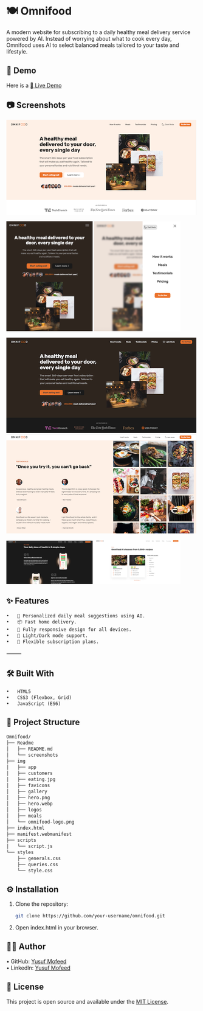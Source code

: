 # 🍽️ Omnifood

A modern website for subscribing to a daily healthy meal delivery service powered by AI.
Instead of worrying about what to cook every day, Omnifood uses AI to select balanced meals tailored to your taste and lifestyle.

## 🚀 Demo

Here is a [🔗 Live Demo]()

## 📷 Screenshots

![Browser version, Light mode](screenshots/Screenshot-9.png)

<p align="left">
  <img src="screenshots/Screenshot-5.png" alt="Mobile version, dark mode" width="45%">
  <img src="screenshots/Screenshot-3.png" alt="Mobile version, side menu" width="45%">
</p>

![Browser version, Dark mode](screenshots/Screenshot-1.png)
![Browser version, Light mode](screenshots/Screenshot-8.png)

<p align="left">
  <img src="screenshots/Screenshot-6.png" alt="Mobile version, dark mode" width="45%">
  <img src="screenshots/Screenshot-7.png" alt="Mobile version, side menu" width="45%">
</p>

## ✨ Features

    •	🍱 Personalized daily meal suggestions using AI.
    •	📦 Fast home delivery.
    •	📱 Fully responsive design for all devices.
    •	🌙 Light/Dark mode support.
    •	🛒 Flexible subscription plans.

⸻

## 🛠️ Built With

    •	HTML5
    •	CSS3 (Flexbox, Grid)
    •	JavaScript (ES6)

## 📂 Project Structure

```
Omnifood/
├── Readme
│   ├── README.md
│   └── screenshots
├── img
│   ├── app
│   ├── customers
│   ├── eating.jpg
│   ├── favicons
│   ├── gallery
│   ├── hero.png
│   ├── hero.webp
│   ├── logos
│   ├── meals
│   └── omnifood-logo.png
├── index.html
├── manifest.webmanifest
├── scripts
│   └── script.js
└── styles
    ├── generals.css
    ├── queries.css
    └── style.css

```

## ⚙️ Installation

1. Clone the repository:

   ```bash
   git clone https://github.com/your-username/omnifood.git
   ```

2. ⁠Open index.html in your browser.

## 👨‍💻 Author

• GitHub: [Yusuf Mofeed](https://github.com/YusufMofeed)<br/>
• LinkedIn: [Yusuf Mofeed](https://www.linkedin.com/in/yusuf-mofeed-14941a379)

## 📜 License

This project is open source and available under the [MIT License](https://opensource.org/licenses/MIT).
